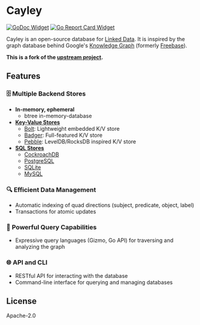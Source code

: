 # Cayley

[![GoDoc Widget]][GoDoc] [![Go Report Card Widget]][Go Report Card]

[GoDoc]: https://godoc.org/github.com/aperturerobotics/cayley
[GoDoc Widget]: https://godoc.org/github.com/aperturerobotics/cayley?status.svg
[Go Report Card Widget]: https://goreportcard.com/badge/github.com/aperturerobotics/cayley
[Go Report Card]: https://goreportcard.com/report/github.com/aperturerobotics/cayley

Cayley is an open-source database for [Linked Data](https://www.w3.org/standards/semanticweb/data). It is inspired by the graph database behind Google's [Knowledge Graph](https://en.wikipedia.org/wiki/Knowledge_Graph) (formerly [Freebase](https://en.wikipedia.org/wiki/Freebase_(database))).

**This is a fork of the [upstream project].**

[upstream project]: https://github.com/cayleygraph/cayley

## Features

### 🗄️ Multiple Backend Stores
- **In-memory, ephemeral**
  - btree in-memory-database
- **[Key-Value Stores](./kv/kv.go)**
  - [Bolt](https://github.com/etcd-io/bbolt): Lightweight embedded K/V store
  - [Badger](https://github.com/dgraph-io/badger): Full-featured K/V store
  - [Pebble](https://github.com/cockroachdb/pebble): LevelDB/RocksDB inspired K/V store
- **[SQL Stores](./graph/sql)**
  - [CockroachDB](https://github.com/cockroachdb/cockroach)
  - [PostgreSQL](https://github.com/postgres/postgres)
  - [SQLite](https://www.sqlite.org/)
  - [MySQL](https://github.com/go-sql-driver/mysql)

### 🔍 Efficient Data Management
- Automatic indexing of quad directions (subject, predicate, object, label)
- Transactions for atomic updates

### 🔧 Powerful Query Capabilities
- Expressive query languages (Gizmo, Go API) for traversing and analyzing the graph

### 🌐 API and CLI
- RESTful API for interacting with the database
- Command-line interface for querying and managing databases

## License

Apache-2.0
